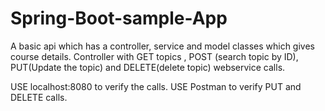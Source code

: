 # Spring-Boot-sample-App
A basic api which has a controller, service and model classes which gives course details.
Controller with GET topics , POST (search topic by ID), PUT(Update the topic) and DELETE(delete topic) webservice calls.

USE localhost:8080 to verify the calls.
USE Postman to verify PUT and DELETE calls.
